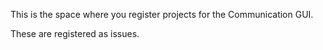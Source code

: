 This is the space where you register projects for the Communication GUI.

These are registered as issues.
